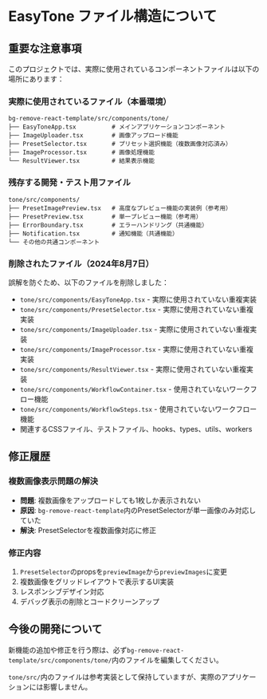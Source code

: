 # EasyTone ファイル構造について

## 重要な注意事項

このプロジェクトでは、実際に使用されているコンポーネントファイルは以下の場所にあります：

### 実際に使用されているファイル（本番環境）
```
bg-remove-react-template/src/components/tone/
├── EasyToneApp.tsx          # メインアプリケーションコンポーネント
├── ImageUploader.tsx        # 画像アップロード機能
├── PresetSelector.tsx       # プリセット選択機能（複数画像対応済み）
├── ImageProcessor.tsx       # 画像処理機能
└── ResultViewer.tsx         # 結果表示機能
```

### 残存する開発・テスト用ファイル
```
tone/src/components/
├── PresetImagePreview.tsx   # 高度なプレビュー機能の実装例（参考用）
├── PresetPreview.tsx        # 単一プレビュー機能（参考用）
├── ErrorBoundary.tsx        # エラーハンドリング（共通機能）
├── Notification.tsx         # 通知機能（共通機能）
└── その他の共通コンポーネント
```

### 削除されたファイル（2024年8月7日）
誤解を防ぐため、以下のファイルを削除しました：
- `tone/src/components/EasyToneApp.tsx` - 実際に使用されていない重複実装
- `tone/src/components/PresetSelector.tsx` - 実際に使用されていない重複実装
- `tone/src/components/ImageUploader.tsx` - 実際に使用されていない重複実装
- `tone/src/components/ImageProcessor.tsx` - 実際に使用されていない重複実装
- `tone/src/components/ResultViewer.tsx` - 実際に使用されていない重複実装
- `tone/src/components/WorkflowContainer.tsx` - 使用されていないワークフロー機能
- `tone/src/components/WorkflowSteps.tsx` - 使用されていないワークフロー機能
- 関連するCSSファイル、テストファイル、hooks、types、utils、workers

## 修正履歴

### 複数画像表示問題の解決
- **問題**: 複数画像をアップロードしても1枚しか表示されない
- **原因**: `bg-remove-react-template`内のPresetSelectorが単一画像のみ対応していた
- **解決**: PresetSelectorを複数画像対応に修正

### 修正内容
1. `PresetSelector`のpropsを`previewImage`から`previewImages`に変更
2. 複数画像をグリッドレイアウトで表示するUI実装
3. レスポンシブデザイン対応
4. デバッグ表示の削除とコードクリーンアップ

## 今後の開発について

新機能の追加や修正を行う際は、必ず`bg-remove-react-template/src/components/tone/`内のファイルを編集してください。

`tone/src/`内のファイルは参考実装として保持していますが、実際のアプリケーションには影響しません。